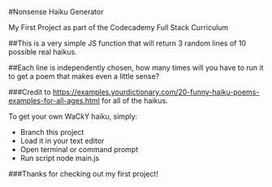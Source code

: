 #Nonsense Haiku Generator

My First Project as part of the Codecademy Full Stack Curriculum

##This is a very simple JS function that will return 3 random lines of 10 possible real haikus.

##Each line is independently chosen, how many times will you have to run it to get a poem that makes even a little sense?

###Credit to https://examples.yourdictionary.com/20-funny-haiku-poems-examples-for-all-ages.html for all of the haikus.

To get your own WaCkY haiku, simply:
- Branch this project
- Load it in your text editor
- Open terminal or command prompt
- Run script node main.js

###Thanks for checking out my first project!